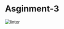 # Asginment-3
[![linter](https://github.com/aryan-torfehnejad/Asginment-3/workflows/linter/badge.svg)](https://github.com/marketplace/actions/super-linter)    
